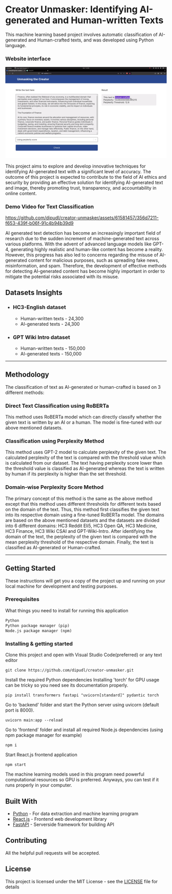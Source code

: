 # Creator Unmasker: Identifying AI-generated and Human-written Texts

This machine learning based project involves automatic classification of AI-generated and Human-crafted texts, and was developed using Python language.

### Website interface

![Website screenshot](graphics/website.png)

This project aims to explore and develop innovative techniques for identifying AI-generated text with a significant level of accuracy. The outcome of this project is expected to contribute to the field of AI ethics and security by providing an effective solution for identifying AI-generated text and image, thereby promoting trust, transparency, and accountability in online content.

### Demo Video for Text Classification

https://github.com/dipudl/creator-unmasker/assets/61581457/356d7211-f653-439f-b06f-91c4b94b39d9

AI generated text detection has become an increasingly important field of research due to the sudden increment of machine-generated text across various platforms. With the advent of advanced language models like GPT-4, generating highly realistic and human-like content has become a reality. However, this progress has also led to concerns regarding the misuse of AI-generated content for malicious purposes, such as spreading fake news, misinformation, and spam. Therefore, the development of effective methods for detecting AI-generated content has become highly important in order to mitigate the potential risks associated with its misuse.

## Datasets Insights

* ### HC3-English dataset
    * Human-written texts - 24,300
    * AI-generated texts - 24,300

* ### GPT Wiki Intro dataset
    * Human-written texts - 150,000
    * AI-generated texts - 150,000

---

## Methodology

The classification of text as AI-generated or human-crafted is based on 3 different methods:

### Direct Text Classification using RoBERTa

This method uses RoBERTa model which can directly classify whether the given text is written by an AI or a human. The model is fine-tuned with our above mentioned datasets.

### Classification using Perplexity Method

This method uses GPT-2 model to calculate perplexity of the given text. The calculated perplexity of the text is compared with the threshold value which is calculated from our dataset. The text having perplexity score lower than the threshold value is classified as AI-generated whereas the text is written by human if its perplexity is higher than the set threshold.

### Domain-wise Perplexity Score Method

The primary concept of this method is the same as the above method except that this method uses different thresholds for different texts based on the domain of the text. Thus, this method first classifies the given text into its respective domain using a fine-tuned RoBERTa model. The domains are based on the above mentioned datasets and the datasets are divided into 6 different domains: HC3 Reddit Eli5, HC3 Open QA, HC3 Medicine, HC3 Finance, HC3 Wiki CSAI and GPT-Wiki-Intro. After identifying the domain of the text, the perplexity of the given text is compared with the mean perplexity threshold of the respective domain. Finally, the text is classified as AI-generated or Human-crafted.

---

## Getting Started

These instructions will get you a copy of the project up and running on your local machine for development and testing purposes.

### Prerequisites

What things you need to install for running this application

```
Python
Python package manager (pip)
Node.js package manager (npm)
```

### Installing & getting started

Clone this project and open with Visual Studio Code(preferred) or any text editor

```
git clone https://github.com/dipudl/creator-unmasker.git
```

Install the required Python dependencies
Installing 'torch' for GPU usage can be tricky so you need see its documentation properly.

```
pip install transformers fastapi "uvicorn[standard]" pydantic torch
```

Go to 'backend' folder and start the Python server using uvicorn (default port is 8000).

```
uvicorn main:app --reload
```

Go to 'frontend' folder and install all required Node.js dependencies
(using npm package manager for example)

```
npm i
```

Start React.js frontend application

```
npm start
```

The machine learning models used in this program need powerful computational resources so GPU is preferred. Anyways, you can test if it runs properly in your computer.

## Built With

* [Python](https://www.python.org/) - For data extraction and machine learning program
* [React.js](https://react.dev/) - Frontend web development library
* [FastAPI](https://fastapi.tiangolo.com/) - Serverside framework for building API

## Contributing

All the helpful pull requests will be accepted.

## License

This project is licensed under the MIT License - see the [LICENSE](LICENSE) file for details